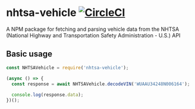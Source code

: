# nhtsa-vehicle [![CircleCI](https://circleci.com/gh/iMears/nhtsa-vehicle.svg?style=svg)](https://circleci.com/gh/iMears/nhtsa-vehicle)
A NPM package for fetching and parsing vehicle data from the NHTSA (National Highway and Transportation Safety Administration - U.S.) API


## Basic usage
```javascript
const NHTSAVehicle = require('nhtsa-vehicle');

(async () => {
  const response = await NHTSAVehicle.decodeVIN('WUAAU34248N006164');
  
  console.log(response.data);
})();

```
